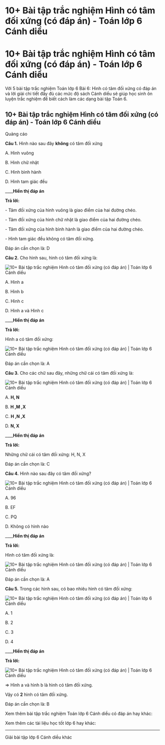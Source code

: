 # 10+ Bài tập trắc nghiệm Hình có tâm đối xứng (có đáp án) - Toán lớp 6 Cánh diều

# 10+ Bài tập trắc nghiệm Hình có tâm đối xứng (có đáp án) - Toán lớp 6 Cánh diều

Với 5 bài tập trắc nghiệm Toán lớp 6 Bài 6: Hình có tâm đối xứng có đáp án và lời giải chi tiết đầy đủ các mức độ sách Cánh diều sẽ giúp học sinh ôn luyện trắc nghiệm để biết cách làm các dạng bài tập Toán 6.

## 10+ Bài tập trắc nghiệm Hình có tâm đối xứng (có đáp án) - Toán lớp 6 Cánh diều

Quảng cáo

**Câu 1.** Hình nào sau đây **không** có tâm đối xứng

A. Hình vuông

B. Hình chữ nhật

C. Hình bình hành

D. Hình tam giác đều

____**Hiển thị đáp án**

**Trả lời:**

\- Tâm đối xứng của hình vuông là giao điểm của hai đường chéo.

\- Tâm đối xứng của hình chữ nhật là giao điểm của hai đường chéo.

\- Tâm đối xứng của hình bình hành là giao điểm của hai đường chéo.

\- Hình tam giác đều không có tâm đối xứng.

Đáp án cần chọn là: D

**Câu 2.** Cho hình sau, hình có tâm đối xứng là:

![10+ Bài tập trắc nghiệm Hình có tâm đối xứng \(có đáp án\) | Toán lớp 6 Cánh diều](https://vietjack.com/toan-6-canh-dieu/images/trac-nghiem-bai-6-hinh-co-tam-doi-xung-113845.PNG)  


A. Hình a

B. Hình b

C. Hình c

D. Hình a và Hình c

____**Hiển thị đáp án**

**Trả lời:**

Hình a có tâm đối xứng:

![10+ Bài tập trắc nghiệm Hình có tâm đối xứng \(có đáp án\) | Toán lớp 6 Cánh diều](https://vietjack.com/toan-6-canh-dieu/images/trac-nghiem-bai-6-hinh-co-tam-doi-xung-113846.PNG)  


Đáp án cần chọn là: A

**Câu 3.** Cho các chữ sau đây, những chữ cái có tâm đối xứng là:

![10+ Bài tập trắc nghiệm Hình có tâm đối xứng \(có đáp án\) | Toán lớp 6 Cánh diều](https://vietjack.com/toan-6-canh-dieu/images/trac-nghiem-bai-6-hinh-co-tam-doi-xung-113847.PNG)  


A. **H, N**

B. **H ,M ,X**

C. **H ,N ,X**

D. **N, X**

____**Hiển thị đáp án**

**Trả lời:**

Những chữ cái có tâm đối xứng: H, N, X

Đáp án cần chọn là: C

**Câu 4.** Hình nào sau đây có tâm đối xứng?

![10+ Bài tập trắc nghiệm Hình có tâm đối xứng \(có đáp án\) | Toán lớp 6 Cánh diều](https://vietjack.com/toan-6-canh-dieu/images/trac-nghiem-bai-6-hinh-co-tam-doi-xung-113848.PNG)  


A. 96

B. EF

C. PQ

D. Không có hình nào

____**Hiển thị đáp án**

**Trả lời:**

Hình có tâm đối xứng là:

![10+ Bài tập trắc nghiệm Hình có tâm đối xứng \(có đáp án\) | Toán lớp 6 Cánh diều](https://vietjack.com/toan-6-canh-dieu/images/trac-nghiem-bai-6-hinh-co-tam-doi-xung-113849.PNG)  


Đáp án cần chọn là: A

**Câu 5.** Trong các hình sau, có bao nhiêu hình có tâm đối xứng:

![10+ Bài tập trắc nghiệm Hình có tâm đối xứng \(có đáp án\) | Toán lớp 6 Cánh diều](https://vietjack.com/toan-6-canh-dieu/images/trac-nghiem-bai-6-hinh-co-tam-doi-xung-113850.PNG)  


A. 1

B. 2

C. 3

D. 4

____**Hiển thị đáp án**

**Trả lời:**

![10+ Bài tập trắc nghiệm Hình có tâm đối xứng \(có đáp án\) | Toán lớp 6 Cánh diều](https://vietjack.com/toan-6-canh-dieu/images/trac-nghiem-bai-6-hinh-co-tam-doi-xung-113851.PNG)  


=> Hình a và hình b là hình có tâm đối xứng.

Vậy có **2** hình có tâm đối xứng.

Đáp án cần chọn là: B

Xem thêm bài tập trắc nghiệm Toán lớp 6 Cánh diều có đáp án hay khác:

Xem thêm các tài liệu học tốt lớp 6 hay khác:

* * *

Giải bài tập lớp 6 Cánh diều khác
